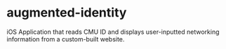 # augmented-identity

iOS Application that reads CMU ID and displays user-inputted networking information from a custom-built website.
